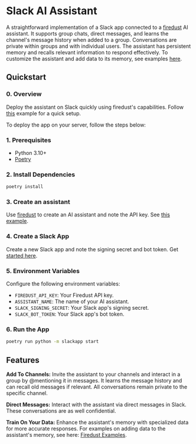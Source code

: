 # Slack AI Assistant

A straightforward implementation of a Slack app connected to a [firedust](https://github.com/ion2088/firedust) AI assistant. It supports group chats, direct messages, and learns the channel's message history when added to a group. Conversations are private within groups and with individual users. The assistant has persistent memory and recalls relevant information to respond effectively. To customize the assistant and add data to its memory, see examples [here](https://github.com/ion2088/firedust/tree/master/examples/assistant).


## Quickstart

### 0. Overview
Deploy the assistant on Slack quickly using firedust's capabilities. Follow [this](https://github.com/ion2088/firedust/blob/master/examples/assistant/deploy_on_slack.py) example for a quick setup.

To deploy the app on your server, follow the steps below:

### 1. Prerequisites
- Python 3.10+
- [Poetry](https://python-poetry.org/docs/)

### 2. Install Dependencies
```sh
poetry install
```

### 3. Create an assistant
Use [firedust](https://github.com/ion2088/firedust) to create an AI assistant and note the API key. See [this example](https://github.com/ion2088/firedust/blob/master/examples/assistant/quickstart.py).

### 4. Create a Slack App
Create a new Slack app and note the signing secret and bot token. Get [started here](https://api.slack.com/apps?new_app).

### 5. Environment Variables
Configure the following environment variables:
- `FIREDUST_API_KEY`: Your Firedust API key.
- `ASSISTANT_NAME`: The name of your AI assistant.
- `SLACK_SIGNING_SECRET`: Your Slack app's signing secret.
- `SLACK_BOT_TOKEN`: Your Slack app's bot token.

### 6. Run the App
```sh
poetry run python -m slackapp start
```

## Features

**Add To Channels:**
Invite the assistant to your channels and interact in a group by @mentioning it in messages. It learns the message history and can recall old messages if relevant. All conversations remain private to the specific channel.

**Direct Messages:**
Interact with the assistant via direct messages in Slack. These conversations are as well confidential.

**Train On Your Data:**
Enhance the assistant's memory with specialized data for more accurate responses. For examples on adding data to the assistant's memory, see here: [Firedust Examples](https://github.com/ion2088/firedust/tree/master/examples/assistant).
